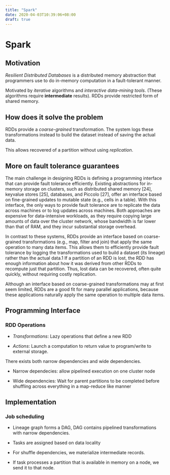 ```yaml
---
title: "Spark"
date: 2020-04-03T10:39:06+08:00
draft: true
---
```


# Spark


## Motivation

*Resilient Distributed Databases* is a distributed memory abstraction that programmers use to do in-memory computation in a fault-tolerant manner. 

Motivated by *iterative* algorithms and *interactive data-mining tools*. (These algorithms require **intermediate** results). RDDs provide restricted form of shared memory. 

## How does it solve the problem

RDDs provide a *coarse-grained* transformation. The system logs these transformations instead to build the dataset instead of saving the actual data. 

This allows recovered of a partition without using *replication*.



## More on fault tolerance guarantees

The main challenge in designing RDDs is defining a programming interface that can provide fault tolerance efficiently. Existing abstractions for in-memory storage on clusters, such as distributed shared memory [24], keyvalue stores [25], databases, and Piccolo [27], offer an interface based on fine-grained updates to mutable state (e.g., cells in a table). With this interface, the only ways to provide fault tolerance are to replicate the data across machines or to log updates across machines. Both approaches are expensive for data-intensive workloads, as they require copying large amounts of data over the cluster network, whose bandwidth is far lower than that of RAM, and they incur substantial storage overhead.

In contrast to these systems, RDDs provide an interface based on coarse-grained transformations (e.g., map, filter and join) that apply the same operation to many data items. This allows them to efficiently provide fault tolerance by logging the transformations used to build a dataset (its lineage) rather than the actual data.1 If a partition of an RDD is lost, the RDD has enough information about how it was derived from other RDDs to recompute just that partition. Thus, lost data can be recovered, often quite quickly, without requiring costly replication.

Although an interface based on coarse-grained transformations may at first seem limited, RDDs are a good fit for many parallel applications, because these applications naturally apply the same operation to multiple data items.


## Programming Interface

### RDD Operations

- *Transformations*: Lazy operations that define a new RDD

- *Actions*: Launch a computation to return value to program/write to external storage.


There exists both narrow dependencies and wide dependencies.

- Narrow dependecies: allow pipelined execution on one cluster node

- Wide dependencies: Wait for parent partitions to be completed before shuffling across everything in a map-reduce like manner

## Implementation

### Job scheduling

- Lineage graph forms a DAG, DAG contains pipelined transformations with narrow dependencies.

- Tasks are assigned based on data locality

- For shuffle dependencies, we materialize intermediate records. 

- If task processes a partition that is available in memory on a node, we send it to that node.

